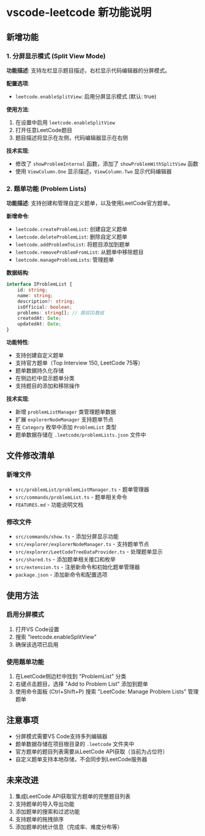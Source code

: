 # vscode-leetcode 新功能说明

## 新增功能

### 1. 分屏显示模式 (Split View Mode)

**功能描述**: 支持左栏显示题目描述，右栏显示代码编辑器的分屏模式。

**配置选项**:
- `leetcode.enableSplitView`: 启用分屏显示模式 (默认: true)

**使用方法**:
1. 在设置中启用 `leetcode.enableSplitView`
2. 打开任意LeetCode题目
3. 题目描述将显示在左侧，代码编辑器显示在右侧

**技术实现**:
- 修改了 `showProblemInternal` 函数，添加了 `showProblemWithSplitView` 函数
- 使用 `ViewColumn.One` 显示描述，`ViewColumn.Two` 显示代码编辑器

### 2. 题单功能 (Problem Lists)

**功能描述**: 支持创建和管理自定义题单，以及使用LeetCode官方题单。

**新增命令**:
- `leetcode.createProblemList`: 创建自定义题单
- `leetcode.deleteProblemList`: 删除自定义题单
- `leetcode.addProblemToList`: 将题目添加到题单
- `leetcode.removeProblemFromList`: 从题单中移除题目
- `leetcode.manageProblemLists`: 管理题单

**数据结构**:
```typescript
interface IProblemList {
    id: string;
    name: string;
    description?: string;
    isOfficial: boolean;
    problems: string[]; // 题目ID数组
    createdAt: Date;
    updatedAt: Date;
}
```

**功能特性**:
- 支持创建自定义题单
- 支持官方题单（Top Interview 150, LeetCode 75等）
- 题单数据持久化存储
- 在侧边栏中显示题单分类
- 支持题目的添加和移除操作

**技术实现**:
- 新增 `problemListManager` 类管理题单数据
- 扩展 `explorerNodeManager` 支持题单节点
- 在 `Category` 枚举中添加 `ProblemList` 类型
- 题单数据存储在 `.leetcode/problemLists.json` 文件中

## 文件修改清单

### 新增文件
- `src/problemList/problemListManager.ts` - 题单管理器
- `src/commands/problemList.ts` - 题单相关命令
- `FEATURES.md` - 功能说明文档

### 修改文件
- `src/commands/show.ts` - 添加分屏显示功能
- `src/explorer/explorerNodeManager.ts` - 支持题单节点
- `src/explorer/LeetCodeTreeDataProvider.ts` - 处理题单显示
- `src/shared.ts` - 添加题单相关接口和枚举
- `src/extension.ts` - 注册新命令和初始化题单管理器
- `package.json` - 添加新命令和配置选项

## 使用方法

### 启用分屏模式
1. 打开VS Code设置
2. 搜索 "leetcode.enableSplitView"
3. 确保该选项已启用

### 使用题单功能
1. 在LeetCode侧边栏中找到 "ProblemList" 分类
2. 右键点击题目，选择 "Add to Problem List" 添加到题单
3. 使用命令面板 (Ctrl+Shift+P) 搜索 "LeetCode: Manage Problem Lists" 管理题单

## 注意事项

- 分屏模式需要VS Code支持多列编辑器
- 题单数据存储在项目根目录的 `.leetcode` 文件夹中
- 官方题单的题目列表需要从LeetCode API获取（当前为占位符）
- 自定义题单支持本地存储，不会同步到LeetCode服务器

## 未来改进

1. 集成LeetCode API获取官方题单的完整题目列表
2. 支持题单的导入导出功能
3. 添加题单的搜索和过滤功能
4. 支持题单的拖拽排序
5. 添加题单的统计信息（完成率、难度分布等）

